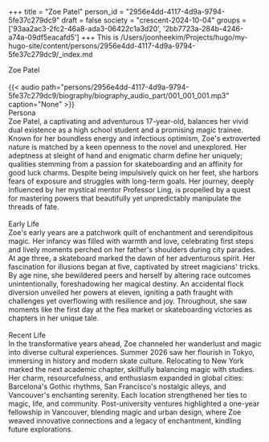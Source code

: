 +++
title = "Zoe Patel"
person_id = "2956e4dd-4117-4d9a-9794-5fe37c279dc9"
draft = false
society = "crescent-2024-10-04"
groups = ['93aa2ac3-2fc2-46a8-ada3-06422c1a3d20', '2bb7723a-284b-4246-a74a-09df5eacafd5']
+++
This is /Users/joonheekim/Projects/hugo/my-hugo-site/content/persons/2956e4dd-4117-4d9a-9794-5fe37c279dc9/_index.md

<div class="h1_1_right">Zoe Patel</div><br>
{{< audio
    path="persons/2956e4dd-4117-4d9a-9794-5fe37c279dc9/biography/biography_audio_part/001_001_001.mp3" 
    caption="None"
>}}
<br>
<div class="h2">Persona</div><div class="plain">Zoe Patel, a captivating and adventurous 17-year-old, balances her vivid dual existence as a high school student and a promising magic trainee. Known for her boundless energy and infectious optimism, Zoe's extroverted nature is matched by a keen openness to the novel and unexplored. Her adeptness at sleight of hand and enigmatic charm define her uniquely; qualities stemming from a passion for skateboarding and an affinity for good luck charms. Despite being impulsively quick on her feet, she harbors fears of exposure and struggles with long-term goals. Her journey, deeply influenced by her mystical mentor Professor Ling, is propelled by a quest for mastering powers that beautifully yet unpredictably manipulate the threads of fate.</div><br>
<div class="h2">Early Life</div><div class="plain">Zoe's early years are a patchwork quilt of enchantment and serendipitous magic. Her infancy was filled with warmth and love, celebrating first steps and lively moments perched on her father's shoulders during city parades. At age three, a skateboard marked the dawn of her adventurous spirit. Her fascination for illusions began at five, captivated by street magicians' tricks. By age nine, she bewildered peers and herself by altering race outcomes unintentionally, foreshadowing her magical destiny. An accidental flock diversion unveiled her powers at eleven, igniting a path fraught with challenges yet overflowing with resilience and joy. Throughout, she saw moments like the first day at the flea market or skateboarding victories as chapters in her unique tale.</div><br>
<div class="h2">Recent Life</div><div class="plain">In the transformative years ahead, Zoe channeled her wanderlust and magic into diverse cultural experiences. Summer 2026 saw her flourish in Tokyo, immersing in history and modern skate culture. Relocating to New York marked the next academic chapter, skillfully balancing magic with studies. Her charm, resourcefulness, and enthusiasm expanded in global cities: Barcelona's Gothic rhythms, San Francisco's nostalgic alleys, and Vancouver's enchanting serenity. Each location strengthened her ties to magic, life, and community. Post-university ventures highlighted a one-year fellowship in Vancouver, blending magic and urban design, where Zoe weaved innovative connections and a legacy of enchantment, kindling future explorations.</div><br>
